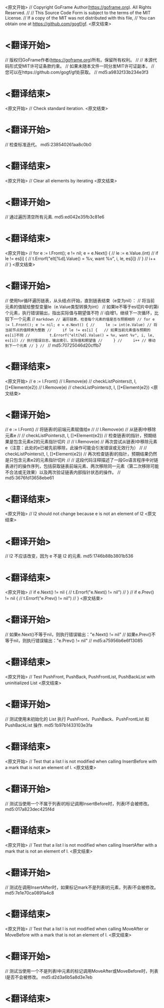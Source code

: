 
<原文开始>
// Copyright GoFrame Author(https://goframe.org). All Rights Reserved.
//
// This Source Code Form is subject to the terms of the MIT License.
// If a copy of the MIT was not distributed with this file,
// You can obtain one at https://github.com/gogf/gf.
<原文结束>

# <翻译开始>
// 版权归GoFrame作者(https://goframe.org)所有。保留所有权利。
//
// 本源代码形式受MIT许可证条款约束。
// 如果未随本文件一同分发MIT许可证副本，
// 您可以在https://github.com/gogf/gf处获取。
// md5:a9832f33b234e3f3
# <翻译结束>


<原文开始>
// Check standard iteration.
<原文结束>

# <翻译开始>
// 检查标准迭代。 md5:238540261aa8c0b0
# <翻译结束>


<原文开始>
// Clear all elements by iterating
<原文结束>

# <翻译开始>
// 通过遍历清空所有元素. md5:ed042e35fb3c81e6
# <翻译结束>


<原文开始>
	// for e := l.Front(); e != nil; e = e.Next() {
	//	le := e.Value.(int)
	//	if le != es[i] {
	//		t.Errorf("elt[%d].Value() = %v, want %v", i, le, es[i])
	//	}
	//	i++
	// }
<原文结束>

# <翻译开始>
// 使用for循环遍历链表，从头结点l开始，直到链表结束（e变为nil）：
// 将当前元素的值赋给整型变量le（e.Value类型转换为int）
// 如果le不等于es切片中的第i个元素，执行错误输出，指出实际值与期望值不符
// i自增1，继续下一次循环，比较下一个元素
// ```markdown
// 遍历链表，检查每个元素的值是否与预期相符
// for e := l.Front(); e != nil; e = e.Next() {
//     le := int(e.Value) // 将当前节点的值转换为整数
//     if le != es[i] {   // 如果当前元素值与预期的es[i]不同
//         t.Errorf("elt[%d].Value() = %v, want %v", i, le, es[i]) // 执行错误日志，输出索引、实际值和期望值
//     }
//     i++ // 移动到下一个元素
// }
// ```
// md5:70725046d20cffb7
# <翻译结束>


<原文开始>
		// e := l.Front()
		// l.Remove(e)
		// checkListPointers(t, l, []*Element{e2})
		// l.Remove(e)
		// checkListPointers(t, l, []*Element{e2})
<原文结束>

# <翻译开始>
// e := l.Front() 
// 将链表l的前端元素赋值给e
// 
// l.Remove(e) 
// 从链表l中移除元素e
// 
// checkListPointers(t, l, []*Element{e2}) 
// 检查链表l的指针，预期结果是包含元素e2的元素指针切片
// 
// l.Remove(e) 
// 再次尝试从链表l中移除元素e（注意：此处的e已被先前移除，此操作可能会引发错误或无效行为）
// 
// checkListPointers(t, l, []*Element{e2}) 
// 再次检查链表l的指针，预期结果仍然是只包含元素e2的元素指针切片
// 
// 这段代码注释描述了一段Go语言程序中对链表进行的操作序列，包括获取链表前端元素、两次移除同一元素（第二次移除可能不合法或无效果）以及两次验证链表内部指针状态的操作。
// md5:3676fd13658ebe61
# <翻译结束>


<原文开始>
// l2 should not change because e is not an element of l2
<原文结束>

# <翻译开始>
// l2 不应该改变，因为 e 不是 l2 的元素. md5:1746b88b3801b536
# <翻译结束>


<原文开始>
	// if e.Next() != nil {
	//    t.Errorf("e.Next() != nil")
	// }
	// if e.Prev() != nil {
	//    t.Errorf("e.Prev() != nil")
	// }
<原文结束>

# <翻译开始>
// 如果e.Next()不等于nil，则执行错误输出："e.Next() != nil"
// 如果e.Prev()不等于nil，则执行错误输出："e.Prev() != nil"
// md5:a75956b6e6f13085
# <翻译结束>


<原文开始>
// Test PushFront, PushBack, PushFrontList, PushBackList with uninitialized List
<原文结束>

# <翻译开始>
// 测试使用未初始化的 List 执行 PushFront、PushBack、PushFrontList 和 PushBackList 操作. md5:1b97b1433103e3fa
# <翻译结束>


<原文开始>
// Test that a list l is not modified when calling InsertBefore with a mark that is not an element of l.
<原文结束>

# <翻译开始>
// 测试当使用一个不属于列表l的标记调用InsertBefore时，列表l不会被修改。 md5:017a823dec425f4d
# <翻译结束>


<原文开始>
// Test that a list l is not modified when calling InsertAfter with a mark that is not an element of l.
<原文结束>

# <翻译开始>
// 测试在调用InsertAfter时，如果标记mark不是列表l的元素，列表l不会被修改。 md5:7e1e70ca0891a4c8
# <翻译结束>


<原文开始>
// Test that a list l is not modified when calling MoveAfter or MoveBefore with a mark that is not an element of l.
<原文结束>

# <翻译开始>
// 测试当使用一个不是列表l中元素的标记调用MoveAfter或MoveBefore时，列表l是否不会被修改。 md5:d2d3a6b5a8d3e7eb
# <翻译结束>


